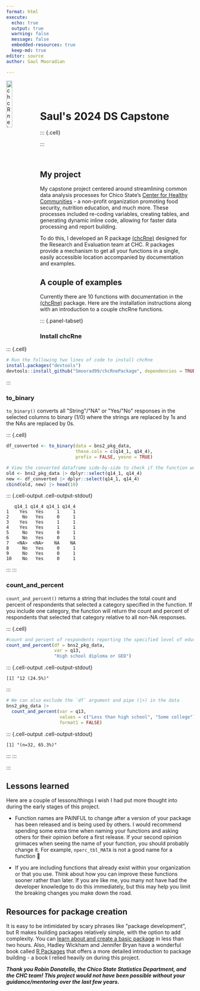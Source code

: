 ```yaml
---
format: html
execute:
  echo: true
  output: true
  warning: false
  message: false
  embedded-resources: true
  keep-md: true
editor: source
author: Saul Mooradian

---
```




<img src="Sauls-image.png" alt="chcRne logo" style="width: 18%; float: left;"/>

<hr style="height:40px; visibility:hidden;" />

# Saul's 2024 DS Capstone


::: {.cell}

:::


<br/>

## My project

My capstone project centered around streamlining common data analysis processes for Chico State’s [Center for Healthy Communities](https://chcchicostate.org/) - a non-profit organization promoting food security, nutrition education, and much more. These processes included re-coding variables, creating tables, and generating dynamic inline code, allowing for faster data processing and report building.

To do this, I developed an R package [(chcRne)](https://smoorad99.github.io/chcRnePackage/index.html) designed for the Research and Evaluation team at CHC. R packages provide a mechanism to get all your functions in a single, easily accessible location accompanied by documentation and examples. 

## A couple of examples

Currently there are 10 functions with documentation in the [(chcRne)](https://smoorad99.github.io/chcRnePackage/index.html) package. Here are the installation instructions along with an introduction to a couple chcRne functions.

::: {.panel-tabset}

### Install chcRne


::: {.cell}

```{.r .cell-code}
# Run the following two lines of code to install chcRne
install.packages("devtools") 
devtools::install_github("Smoorad99/chcRnePackage", dependencies = TRUE)
```
:::


### to_binary
`to_binary()` converts all "String"/"NA" or "Yes/"No" responses in the selected columns to binary (1/0) where the strings are replaced by 1s and the NAs are replaced by 0s.


::: {.cell}

```{.r .cell-code}
df_converted <- to_binary(data = bns2_pkg_data, 
                          these.cols = c(q14_1, q14_4), 
                          prefix = FALSE, yesno = TRUE)

# View the converted dataframe side-by-side to check if the function worked
old <- bns2_pkg_data |> dplyr::select(q14_1, q14_4)
new <- df_converted |> dplyr::select(q14_1, q14_4)
cbind(old, new) |> head(10)
```

::: {.cell-output .cell-output-stdout}
```
   q14_1 q14_4 q14_1 q14_4
1    Yes   Yes     1     1
2     No   Yes     0     1
3    Yes   Yes     1     1
4    Yes   Yes     1     1
5     No   Yes     0     1
6     No   Yes     0     1
7   <NA>  <NA>    NA    NA
8     No   Yes     0     1
9     No   Yes     0     1
10    No   Yes     0     1
```
:::
:::


### count_and_percent
`count_and_percent()` returns a string that includes the total count and percent of respondents that selected a category specified in the function. If you include one category, the function will return the count and percent of respondents that selected that category relative to all non-NA responses.


::: {.cell}

```{.r .cell-code}
#count and percent of respondents reporting the specified level of education
count_and_percent(df = bns2_pkg_data, 
                  var = q13, 
                  "High school diploma or GED")
```

::: {.cell-output .cell-output-stdout}
```
[1] "12 (24.5%)"
```
:::

```{.r .cell-code}
# We can also exclude the `df` argument and pipe (|>) in the data
bns2_pkg_data |> 
  count_and_percent(var = q13, 
                    values = c("Less than high school", "Some college"),
                    format1 = FALSE)
```

::: {.cell-output .cell-output-stdout}
```
[1] "(n=32, 65.3%)"
```
:::
:::



:::

## Lessons learned

Here are a couple of lessons/things I wish I had put more thought into during the early stages of this project.

-   Function names are PAINFUL to change after a version of your package has been released and is being used by others. I would recommend spending some extra time when naming your functions and asking others for their opinion before a first release. If your second opinion grimaces when seeing the name of your function, you should probably change it. For example, `nperc_tbl_MATA` is not a good name for a function 😬

-   If you are including functions that already exist within your organization or that you use. Think about how you can improve these functions sooner rather than later. If you are like me, you many not have had the developer knowledge to do this immediately, but this may help you limit the breaking changes you make down the road.


## Resources for package creation

It is easy to be intimidated by scary phrases like "package development", but R makes building packages relatively simple, with the option to add complexity. You can [learn about and create a basic package](https://www.youtube.com/watch?v=EpTkT6Rkgbs&t=2224s) in less than two hours. Also, Hadley Wickham and Jennifer Bryan have a wonderful book called [R Packages](https://r-pkgs.org/) that offers a more detailed introduction to package building - a book I relied heavily on during this project.



***Thank you Robin Donatello, the Chico State Statistics Department, and the CHC team! This project would not have been possible without your guidance/mentoring over the last few years.***

